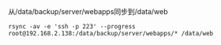 从/data/backup/server/webapps同步到/data/web
```
rsync -av -e 'ssh -p 223' --progress root@192.168.2.138:/data/backup/server/webapps/* /data/web
```